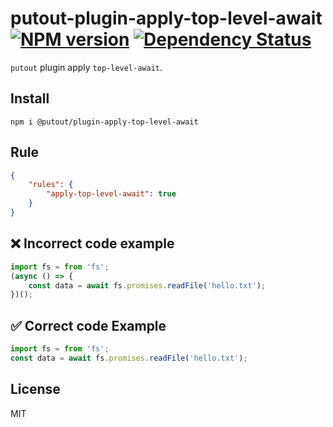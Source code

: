 # putout-plugin-apply-top-level-await [![NPM version][NPMIMGURL]][NPMURL] [![Dependency Status][DependencyStatusIMGURL]][DependencyStatusURL]

[NPMIMGURL]:                https://img.shields.io/npm/v/@putout/plugin-apply-top-level-await.svg?style=flat&longCache=true
[NPMURL]:                   https://npmjs.org/package/@putout/plugin-apply-top-level-await"npm"

[DependencyStatusURL]:      https://david-dm.org/coderaiser/putout?path=packages/plugin-apply-top-level-await
[DependencyStatusIMGURL]:   https://david-dm.org/coderaiser/putout.svg?path=packages/plugin-apply-top-level-await

`putout` plugin apply `top-level-await`.

## Install

```
npm i @putout/plugin-apply-top-level-await
```

## Rule

```json
{
    "rules": {
        "apply-top-level-await": true
    }
}
```

## ❌ Incorrect code example

```js
import fs = from 'fs';
(async () => {
    const data = await fs.promises.readFile('hello.txt');
})();
```

## ✅ Correct code Example

```js
import fs = from 'fs';
const data = await fs.promises.readFile('hello.txt');
```

## License

MIT

